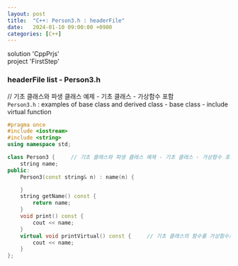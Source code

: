 ```yaml
---
layout: post
title:  "C++: Person3.h : headerFile"
date:   2024-01-10 09:00:00 +0900
categories: [C++]
---
```


solution 'CppPrjs'   
project 'FirstStep'   
   
### headerFile list - Person3.h   
   
// 기초 클래스와 파생 클래스 예제 - 기초 클래스 - 가상함수 포함   
`Person3.h` : examples of base class and derived class - base class - include virtual function   
   
```cpp
#pragma once
#include <iostream>
#include <string>
using namespace std;

class Person3 {		// 기초 클래스와 파생 클래스 예제 - 기초 클래스 - 가상함수 포함 
	string name;
public:
	Person3(const string& n) : name(n) {

	}
	string getName() const {
		return name;
	}
	void print() const {
		cout << name;
	}
	virtual void printVirtual() const {		// 기초 클래스의 함수를 가상함수로 만듦
		cout << name;
	}
};
```
